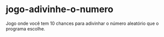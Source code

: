 # jogo-adivinhe-o-numero
 Jogo onde você tem 10 chances para adivinhar o número aleatório que o programa escolhe.
